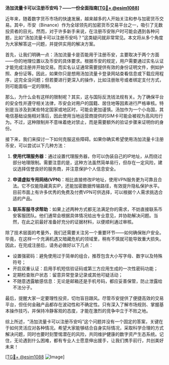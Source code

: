 **汤加流量卡可以注册币安吗？——一份全面指南[[TG💪+ @esim1088](https://t.me/s/esim1088)]**

近年来，随着数字货币市场的快速发展，越来越多的人开始关注和参与加密货币交易。其中，币安（Binance）作为全球领先的加密货币交易平台之一，吸引了无数投资者的目光。然而，对于许多新手来说，在注册币安账户时可能会遇到各种问题，比如“汤加流量卡可以注册币安吗？”这类疑问就非常常见。本文将从多个角度为大家解答这一问题，并提供实用的解决方案。

首先，让我们明确一点：汤加流量卡是否能用于注册币安，主要取决于两个方面——你的地理位置以及币安的具体要求。根据币安的规定，用户需要通过实名认证才能完成注册并开始交易。而实名认证通常需要提供有效的身份证明文件，例如护照、身份证等。因此，如果你只是想用汤加流量卡登录网站查看信息或下载应用程序，这完全没问题；但若要进行更深入的操作，比如注册账号或者绑定支付方式，则可能面临一定的限制。

那么，为什么会有这样的限制呢？其实，这与国际反洗钱法规有关。为了确保平台的安全性并遵守相关法律，币安会对用户的国籍、居住地等因素进行严格审核。特别是当涉及到某些特定国家或地区时，可能会更加谨慎。汤加作为一个小岛国，其电信基础设施相对落后，因此使用当地运营商提供的SIM卡可能会被视为高风险行为。不过，这种限制并不意味着绝对禁止，而是需要额外的验证步骤来证明你的身份。

接下来，我们来探讨一下如何克服这些障碍。如果你确实希望使用汤加流量卡注册币安，可以尝试以下几种方法：

1. **使用代理服务器**：通过设置代理服务器，你可以伪装自己的IP地址，从而绕过部分地理限制。需要注意的是，这种方法虽然简单易行，但存在一定风险，建议选择信誉良好的服务商，并注意保护个人信息安全。
   
2. **申请虚拟专用网络(VPN)**：相比直接修改IP地址，使用VPN服务更为可靠且合法。它不仅能隐藏真实IP，还能加密数据传输路径，有效提升隐私保护水平。目前市面上有许多优秀的免费及付费VPN可供选择，可以根据个人需求挑选合适的产品。

3. **联系客服寻求帮助**：如果上述两种方式都无法满足你的需求，不妨直接联系币安客服团队。他们通常会根据具体情况给出专业意见，并协助解决问题。当然，在此之前最好准备好充分的证据材料，以便顺利通过审核。

除了技术层面的考量外，我们还需要关注另一个重要环节——如何确保账户安全。毕竟，在这样一个充满机遇又暗藏危机的领域里，稍有不慎就可能导致重大损失。因此，在完成注册后，请务必做好以下几点：

- 设置强密码：避免使用过于简单的组合，推荐包含大小写字母、数字以及特殊符号；
- 开启双重认证：启用手机短信验证码或第三方应用生成的一次性密码功能；
- 定期检查账户状态：留意异常登录记录或其他可疑活动；
- 不随意透露敏感信息：无论是邮箱还是手机号码，都应妥善保管，防止泄露给不法分子。

最后，提醒大家一定要理性投资，切勿盲目跟风。尽管币安提供了便捷高效的交易平台，但任何金融产品都存在波动性和不确定性。只有深入了解市场规则、掌握基本操作技巧，并保持冷静客观的态度，才能在激烈的竞争中立于不败之地。

综上所述，“汤加流量卡可以注册币安吗”这个问题并没有一个固定的答案，关键在于如何灵活应对各种情况。希望大家能够结合自身实际情况，采取科学合理的方式解决问题，同时也要时刻警惕潜在的风险，共同维护健康的数字资产生态系统。记住，无论遇到什么困难，都有专业人士愿意伸出援手，让我们携手前行，共创美好未来！

[[TG💪+ @esim1088](https://t.me/s/esim1088) ![Image](https://i.postimg.cc/4NQfJmqS/Snipaste-2025-05-13-00-14-12.png)]